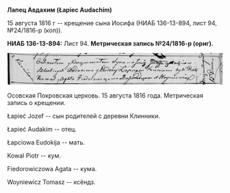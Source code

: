 **Лапец Авдахим (Łapiec Audachim)**

15 августа 1816 г -- крещение сына Иосифа (НИАБ 136-13-894, лист 94,
№24/1816-р (коп)).

**НИАБ 136-13-894:** Лист 94. **Метрическая запись №24/1816-р (ориг).**

![](./media/31aef3f5691e0d80ef5c9eeb79d00b783fd74a7d.png)

Осовская Покровская церковь. 15 августа 1816 года. Метрическая запись о
крещении.

Łapieć Jozef -- сын родителей с деревни Клинники.

Łapieć Audakim -- отец.

Łapciowa Eudokija -- мать.

Kowal Piotr -- кум.

Fiedorowiczowa Agata -- кума.

Woyniewicz Tomasz -- ксёндз.
